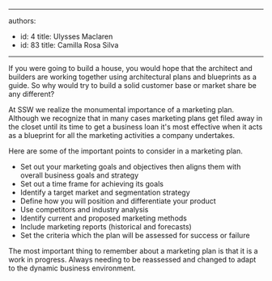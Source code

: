 

---
authors:
  - id: 4
    title: Ulysses Maclaren
  - id: 83
    title: Camilla Rosa Silva
---




<span class='intro'> <p>If you were going to build a house, you would hope that the architect and builders are working together using architectural plans and blueprints as a guide. So why would try to build a solid customer base or market share be any different?<br></p>
<p>At SSW we realize the monumental importance of a marketing plan. Although we recognize that in many cases marketing plans get filed away in the closet until its time to get a business loan it's most effective when it acts as a blueprint for all the marketing activities a company undertakes.</p> </span>

<p>Here are some of the important points to consider in a marketing plan.</p><ul><li>Set&#160;out your marketing goals and objectives then aligns them with overall business goals and strategy</li><li>Set&#160;out a time frame for achieving its goals</li><li>Identify&#160;a target market and segmentation strategy</li><li>Define how you will position and differentiate your product</li><li>Use competitors and industry analysis</li><li>Identify&#160;current and proposed marketing methods</li><li>Include marketing reports (historical and forecasts)&#160;</li><li>Set&#160;the criteria which the plan will be assessed for success or failure</li></ul>
<p>The most important thing to remember about a marketing plan is that it is a work in progress.&#160;Always needing to be reassessed and changed to adapt to the dynamic business environment.</p>


